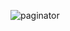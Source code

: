 ![paginator](https://github.com/abdomostafa1/Paginator/assets/63257341/6ab9e099-9443-43e0-8f26-4e7f0d82746a)

